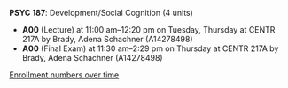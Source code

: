 **PSYC 187**: Development/Social Cognition (4 units)

- **A00** (Lecture) at 11:00 am–12:20 pm on Tuesday, Thursday at CENTR 217A by Brady, Adena Schachner (A14278498)
- **A00** (Final Exam) at 11:30 am–2:29 pm on Thursday at CENTR 217A by Brady, Adena Schachner (A14278498)

[Enrollment numbers over time](./PSYC187.tsv)
